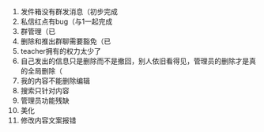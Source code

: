 1. 发件箱没有群发消息（初步完成
2. 私信红点有bug（与1一起完成
3. 群管理（已
4. 删除和推出群聊需要豁免（已
5. teacher拥有的权力太少了
6. 自己发出的信息只是删除而不是撤回，别人依旧看得见，管理员的删除才是真的全局删除（
7. 我的内容不能删除编辑
8. 搜索只针对内容
9. 管理员功能残缺
10. 美化
11. 修改内容文案报错
